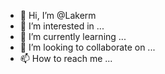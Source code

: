 - 👋 Hi, I’m @Lakerm
- 👀 I’m interested in ...
- 🌱 I’m currently learning ...
- 💞️ I’m looking to collaborate on ...
- 📫 How to reach me ...

<!---
Lakerm/Lakerm is a ✨ special ✨ repository because its `README.md` (this file) appears on your GitHub profile.
You can click the Preview link to take a look at your changes.
--->
